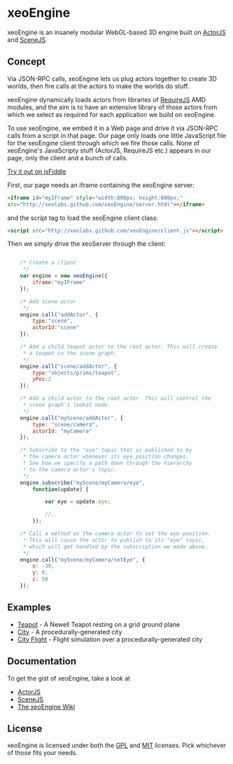 xeoEngine
=========

xeoEngine is an insanely modular WebGL-based 3D engine built on [ActorJS](http://actorjs.org) and [SceneJS](http://scenejs.org).

## Concept

Via JSON-RPC calls, xeoEngine lets us plug actors together to create 3D worlds, then fire calls at the actors to make the worlds
 do stuff.

xeoEngine dynamically loads actors from libraries of [RequireJS](http://requirejs.org) AMD modules, and the aim is to have an extensive library of
 those actors from which we select as required for each application we build on xeoEngine.

To use xeoEngine, we embed it in a Web page and drive it via JSON-RPC calls from a script in that page. Our page only
loads one little JavaScript file for the xeoEngine client through which we fire those calls. None of xeoEngine's JavaScripty stuff
(ActorJS, RequireJS etc.) appears in our page, only the client and a bunch of calls.

[Try it out on jsFiddle](http://jsfiddle.net/TzFhT/)

First, our page needs an iframe containing the xeoEngine server:
```html
<iframe id="myIFrame" style="width:800px; height:600px;"
src="http://xeolabs.github.com/xeoEngine/server.html"></iframe>
```
and the script tag to load the xeoEngine client class:
```html
<script src="http://xeolabs.github.com/xeoEngine/client.js"></script>
```
Then we simply drive the xeoServer through the client:
```javascript

    /* Create a client
     */
    var engine = new xeoEngine({
        iframe:"myIFrame"
    });

    /* Add scene actor
     */
    engine.call("addActor", {
        type:"scene",
        actorId:"scene"
    });

    /* Add a child teapot actor to the root actor. This will create
     * a teapot in the scene graph.
     */
    engine.call("scene/addActor", {
        type:"objects/prims/teapot",
        yPos:2
    });

    /* Add a child actor to the root actor. This will control the
     * scene graph's lookat node.
     */
    engine.call("myScene/addActor", {
        type: "scene/camera",
        actorId: "myCamera"
    });

    /* Subscribe to the "eye" topic that is published to by
     * the camera actor whenever its eye position changes.
     * See how we specify a path down through the hierarchy
     * to the camera actor's topic.
     */
    engine.subscribe("myScene/myCamera/eye",
        function(update) {

            var eye = update.eye;

            //..
        });

    /* Call a method on the camera actor to set the eye position.
     * This will cause the actor to publish to its "eye" topic,
     * which will get handled by the subscription we made above.
     */
    engine.call("myScene/myCamera/setEye", {
        x: -30,
        y: 0,
        z: 50
    });
```


## Examples
* [Teapot](http://xeolabs.github.com/xeoEngine/teapot.html) - A Newell Teapot resting on a grid ground plane
* [City](http://xeolabs.github.com/xeoEngine/city.html) - A procedurally-generated city
* [City Flight](http://xeolabs.github.com/xeoEngine/cityFlight.html) - Flight simulation over a procedurally-generated city

## Documentation
To get the gist of xeoEngine, take a look at
* [ActorJS](http://actorjs.org)
* [SceneJS](http://scenejs.org)
* [The xeoEngine Wiki](https://github.com/xeolabs/xeoEngine/wiki)

## License
xeoEngine is licensed under both the [GPL](https://github.com/xeolabs/xeoEngine/blob/master/licenses/GPL_LICENSE.txt)
and [MIT](https://github.com/xeolabs/xeoEngine/blob/master/licenses/MIT_LICENSE.txt) licenses. Pick whichever of those fits your needs.
